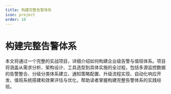 ```yaml
---
title: 构建完整告警体系
icon: project
order: 10
---
```


# 构建完整告警体系

本文将通过一个完整的实战项目，详细介绍如何构建企业级告警与值班体系。项目将涵盖从需求分析、架构设计、工具选型到具体实施的全过程，包括多源监控数据的告警整合、分级分类体系建立、通知策略配置、升级流程实现、自动化响应开发、值班系统搭建和效果评估与优化，帮助读者掌握构建完整告警体系的实践经验。
